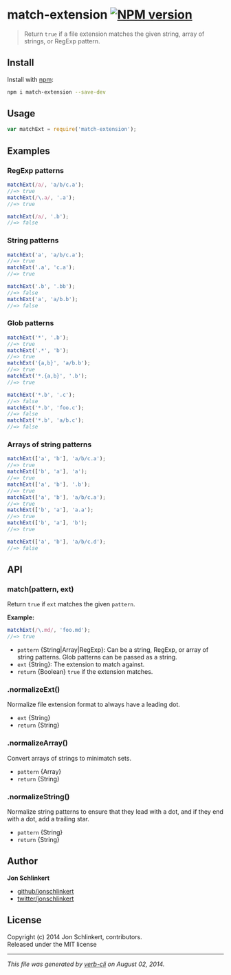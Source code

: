 # match-extension [![NPM version](https://badge.fury.io/js/match-extension.png)](http://badge.fury.io/js/match-extension)

> Return `true` if a file extension matches the given string, array of strings, or RegExp pattern.

## Install
Install with [npm](npmjs.org):

```bash
npm i match-extension --save-dev
```

## Usage

```js
var matchExt = require('match-extension');
```

## Examples

### RegExp patterns

```js
matchExt(/a/, 'a/b/c.a');
//=> true
matchExt(/\.a/, '.a');
//=> true

matchExt(/a/, '.b');
//=> false
```

### String patterns

```js
matchExt('a', 'a/b/c.a');
//=> true
matchExt('.a', 'c.a');
//=> true

matchExt('.b', '.bb');
//=> false
matchExt('a', 'a/b.b');
//=> false
```

### Glob patterns

```js
matchExt('*', '.b');
//=> true
matchExt('.*', 'b');
//=> true
matchExt('{a,b}', 'a/b.b');
//=> true
matchExt('*.{a,b}', '.b');
//=> true

matchExt('*.b', '.c');
//=> false
matchExt('*.b', 'foo.c');
//=> false
matchExt('*.b', 'a/b.c');
//=> false
```

### Arrays of string patterns

```js
matchExt(['a', 'b'], 'a/b/c.a');
//=> true
matchExt(['b', 'a'], 'a');
//=> true
matchExt(['a', 'b'], '.b');
//=> true
matchExt(['a', 'b'], 'a/b/c.a');
//=> true
matchExt(['b', 'a'], 'a.a');
//=> true
matchExt(['b', 'a'], 'b');
//=> true

matchExt(['a', 'b'], 'a/b/c.d');
//=> false
```

## API
### match(pattern, ext)

Return `true` if `ext` matches the given `pattern`.

**Example:**

```js
matchExt(/\.md/, 'foo.md');
//=> true
```

* `pattern` {String|Array|RegExp}: Can be a string, RegExp, or array of string patterns. Glob patterns can be passed as a string. 
* `ext` {String}: The extension to match against.  
* `return` {Boolean} `true` if the extension matches. 


### .normalizeExt()

Normalize file extension format to always have a
leading dot.

* `ext` {String}  
* `return` {String} 


### .normalizeArray()

Convert arrays of strings to minimatch sets.

* `pattern` {Array}  
* `return` {String} 


### .normalizeString()

Normalize string patterns to ensure that they
lead with a dot, and if they end with a dot,
add a trailing star.

* `pattern` {String}  
* `return` {String}

## Author

**Jon Schlinkert**
 
+ [github/jonschlinkert](https://github.com/jonschlinkert)
+ [twitter/jonschlinkert](http://twitter.com/jonschlinkert) 

## License
Copyright (c) 2014 Jon Schlinkert, contributors.  
Released under the MIT license

***

_This file was generated by [verb-cli](https://github.com/assemble/verb-cli) on August 02, 2014._